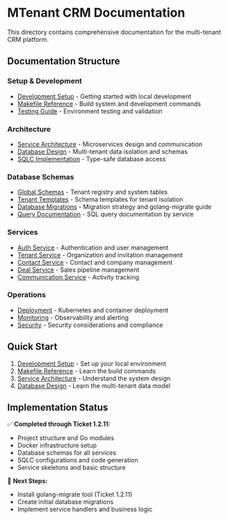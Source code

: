 # MTenant CRM Documentation

This directory contains comprehensive documentation for the multi-tenant CRM platform.

## Documentation Structure

### Setup & Development
- [Development Setup](./development/setup.md) - Getting started with local development
- [Makefile Reference](./development/makefile.md) - Build system and development commands
- [Testing Guide](./development/testing.md) - Environment testing and validation

### Architecture
- [Service Architecture](./architecture/services.md) - Microservices design and communication
- [Database Design](./architecture/database.md) - Multi-tenant data isolation and schemas
- [SQLC Implementation](./architecture/sqlc.md) - Type-safe database access

### Database Schemas
- [Global Schemas](./database/global/) - Tenant registry and system tables
- [Tenant Templates](./database/tenant-template/) - Schema templates for tenant isolation
- [Database Migrations](./database/migrations.md) - Migration strategy and golang-migrate guide
- [Query Documentation](./database/queries/) - SQL query documentation by service

### Services
- [Auth Service](./services/auth-service.md) - Authentication and user management
- [Tenant Service](./services/tenant-service.md) - Organization and invitation management
- [Contact Service](./services/contact-service.md) - Contact and company management
- [Deal Service](./services/deal-service.md) - Sales pipeline management
- [Communication Service](./services/communication-service.md) - Activity tracking

### Operations
- [Deployment](./operations/deployment.md) - Kubernetes and container deployment
- [Monitoring](./operations/monitoring.md) - Observability and alerting
- [Security](./operations/security.md) - Security considerations and compliance

## Quick Start

1. [Development Setup](./development/setup.md) - Set up your local environment
2. [Makefile Reference](./development/makefile.md) - Learn the build commands
3. [Service Architecture](./architecture/services.md) - Understand the system design
4. [Database Design](./architecture/database.md) - Learn the multi-tenant data model

## Implementation Status

✅ **Completed through Ticket 1.2.11:**
- Project structure and Go modules
- Docker infrastructure setup
- Database schemas for all services
- SQLC configurations and code generation
- Service skeletons and basic structure

🔄 **Next Steps:**
- Install golang-migrate tool (Ticket 1.2.11)
- Create initial database migrations  
- Implement service handlers and business logic